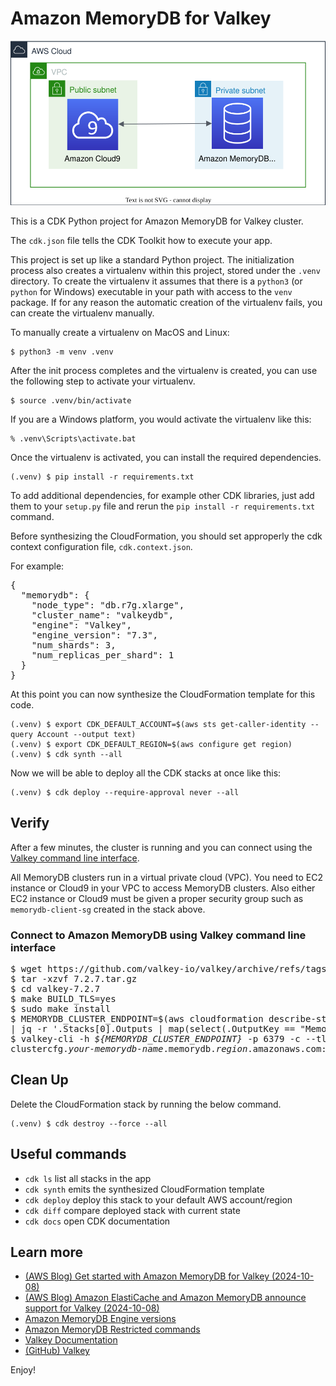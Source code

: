 
# Amazon MemoryDB for Valkey

![amazon-memorydb-for-valkey](./amazon-memorydb-for-valkey.svg)

This is a CDK Python project for Amazon MemoryDB for Valkey cluster.

The `cdk.json` file tells the CDK Toolkit how to execute your app.

This project is set up like a standard Python project.  The initialization
process also creates a virtualenv within this project, stored under the `.venv`
directory.  To create the virtualenv it assumes that there is a `python3`
(or `python` for Windows) executable in your path with access to the `venv`
package. If for any reason the automatic creation of the virtualenv fails,
you can create the virtualenv manually.

To manually create a virtualenv on MacOS and Linux:

```
$ python3 -m venv .venv
```

After the init process completes and the virtualenv is created, you can use the following
step to activate your virtualenv.

```
$ source .venv/bin/activate
```

If you are a Windows platform, you would activate the virtualenv like this:

```
% .venv\Scripts\activate.bat
```

Once the virtualenv is activated, you can install the required dependencies.

```
(.venv) $ pip install -r requirements.txt
```

To add additional dependencies, for example other CDK libraries, just add
them to your `setup.py` file and rerun the `pip install -r requirements.txt`
command.

Before synthesizing the CloudFormation, you should set approperly the cdk context configuration file, `cdk.context.json`.

For example:

<pre>
{
  "memorydb": {
    "node_type": "db.r7g.xlarge",
    "cluster_name": "valkeydb",
    "engine": "Valkey",
    "engine_version": "7.3",
    "num_shards": 3,
    "num_replicas_per_shard": 1
  }
}
</pre>

At this point you can now synthesize the CloudFormation template for this code.

```
(.venv) $ export CDK_DEFAULT_ACCOUNT=$(aws sts get-caller-identity --query Account --output text)
(.venv) $ export CDK_DEFAULT_REGION=$(aws configure get region)
(.venv) $ cdk synth --all
```

Now we will be able to deploy all the CDK stacks at once like this:

```
(.venv) $ cdk deploy --require-approval never --all
```

## Verify

After a few minutes, the cluster is running and you can connect using the [Valkey command line interface](https://valkey.io/topics/cli/).

All MemoryDB clusters run in a virtual private cloud (VPC).
You need to EC2 instance or Cloud9 in your VPC to access MemoryDB clusters.
Also either EC2 instance or Cloud9 must be given a proper security group such as `memorydb-client-sg` created in the stack above.

### Connect to Amazon MemoryDB using Valkey command line interface

<pre>
$ wget https://github.com/valkey-io/valkey/archive/refs/tags/7.2.7.tar.gz
$ tar -xzvf 7.2.7.tar.gz
$ cd valkey-7.2.7
$ make BUILD_TLS=yes
$ sudo make install
$ MEMORYDB_CLUSTER_ENDPOINT=$(aws cloudformation describe-stacks --stack-name <i>MemoryDBStack</i> \
| jq -r '.Stacks[0].Outputs | map(select(.OutputKey == "MemoryDBClusterEndpoint")) | .[0].OutputValue')
$ valkey-cli -h <i>${MEMORYDB_CLUSTER_ENDPOINT}</i> -p 6379 -c --tls
clustercfg.<i>your-memorydb-name</i>.memorydb.<i>region</i>.amazonaws.com:6379>
</pre>

## Clean Up

Delete the CloudFormation stack by running the below command.

```
(.venv) $ cdk destroy --force --all
```

## Useful commands

 * `cdk ls`          list all stacks in the app
 * `cdk synth`       emits the synthesized CloudFormation template
 * `cdk deploy`      deploy this stack to your default AWS account/region
 * `cdk diff`        compare deployed stack with current state
 * `cdk docs`        open CDK documentation

## Learn more

 * [(AWS Blog) Get started with Amazon MemoryDB for Valkey (2024-10-08)](https://aws.amazon.com/blogs/database/get-started-with-amazon-memorydb-for-valkey/)
 * [(AWS Blog) Amazon ElastiCache and Amazon MemoryDB announce support for Valkey (2024-10-08)](https://aws.amazon.com/blogs/database/amazon-elasticache-and-amazon-memorydb-announce-support-for-valkey/)
 * [Amazon MemoryDB Engine versions](https://docs.aws.amazon.com/memorydb/latest/devguide/engine-versions.html)
 * [Amazon MemoryDB Restricted commands](https://docs.aws.amazon.com/memorydb/latest/devguide/restrictedcommands.html)
 * [Valkey Documentation](https://valkey.io/docs/)
 * [(GitHub) Valkey](https://github.com/valkey-io)

Enjoy!
